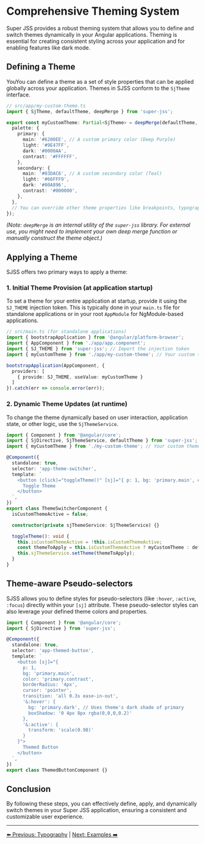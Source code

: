 # Comprehensive Theming System

Super JSS provides a robust theming system that allows you to define and switch themes dynamically in your Angular applications. Theming is essential for creating consistent styling across your application and for enabling features like dark mode.

## Defining a Theme

YouYou can define a theme as a set of style properties that can be applied globally across your application. Themes in SJSS conform to the `SjTheme` interface.

```typescript
// src/app/my-custom-theme.ts
import { SjTheme, defaultTheme, deepMerge } from 'super-jss';

export const myCustomTheme: Partial<SjTheme> = deepMerge(defaultTheme, {
  palette: {
    primary: {
      main: '#6200EE', // A custom primary color (Deep Purple)
      light: '#9E47FF',
      dark: '#0000AA',
      contrast: '#FFFFFF',
    },
    secondary: {
      main: '#03DAC6', // A custom secondary color (Teal)
      light: '#66FFF9',
      dark: '#00A896',
      contrast: '#000000',
    },
  },
  // You can override other theme properties like breakpoints, typography, spacing, etc.
});
```
*(Note: `deepMerge` is an internal utility of the `super-jss` library. For external use, you might need to implement your own deep merge function or manually construct the theme object.)*

## Applying a Theme

SJSS offers two primary ways to apply a theme:

### 1. Initial Theme Provision (at application startup)

To set a theme for your entire application at startup, provide it using the `SJ_THEME` injection token. This is typically done in your `main.ts` file for standalone applications or in your root `AppModule` for NgModule-based applications.

```typescript
// src/main.ts (for standalone applications)
import { bootstrapApplication } from '@angular/platform-browser';
import { AppComponent } from './app/app.component';
import { SJ_THEME } from 'super-jss'; // Import the injection token
import { myCustomTheme } from './app/my-custom-theme'; // Your custom theme

bootstrapApplication(AppComponent, {
  providers: [
    { provide: SJ_THEME, useValue: myCustomTheme }
  ]
}).catch(err => console.error(err));
```

### 2. Dynamic Theme Updates (at runtime)

To change the theme dynamically based on user interaction, application state, or other logic, use the `SjThemeService`.

```typescript
import { Component } from '@angular/core';
import { SjDirective, SjThemeService, defaultTheme } from 'super-jss';
import { myCustomTheme } from './my-custom-theme'; // Your custom theme

@Component({
  standalone: true,
  selector: 'app-theme-switcher',
  template: `
    <button (click)="toggleTheme()" [sj]="{ p: 1, bg: 'primary.main', color: 'primary.contrast', borderRadius: '4px', cursor: 'pointer' }">
      Toggle Theme
    </button>
  `,
})
export class ThemeSwitcherComponent {
  isCustomThemeActive = false;

  constructor(private sjThemeService: SjThemeService) {}

  toggleTheme(): void {
    this.isCustomThemeActive = !this.isCustomThemeActive;
    const themeToApply = this.isCustomThemeActive ? myCustomTheme : defaultTheme;
    this.sjThemeService.setTheme(themeToApply);
  }
}
```

## Theme-aware Pseudo-selectors

SJSS allows you to define styles for pseudo-selectors (like `:hover`, `:active`, `:focus`) directly within your `[sj]` attribute. These pseudo-selector styles can also leverage your defined theme colors and properties.

```typescript
import { Component } from '@angular/core';
import { SjDirective } from 'super-jss';

@Component({
  standalone: true,
  selector: 'app-themed-button',
  template: `
    <button [sj]="{
      p: 1,
      bg: 'primary.main',
      color: 'primary.contrast',
      borderRadius: '4px',
      cursor: 'pointer',
      transition: 'all 0.3s ease-in-out',
      '&:hover': {
        bg: 'primary.dark', // Uses theme's dark shade of primary
        boxShadow: '0 4px 8px rgba(0,0,0,0.2)'
      },
      '&:active': {
        transform: 'scale(0.98)'
      }
    }">
      Themed Button
    </button>
  `,
})
export class ThemedButtonComponent {}
```

## Conclusion

By following these steps, you can effectively define, apply, and dynamically switch themes in your Super JSS application, ensuring a consistent and customizable user experience.

---

[⬅️ Previous: Typography](typography.md) | [Next: Examples ➡️](examples.md)